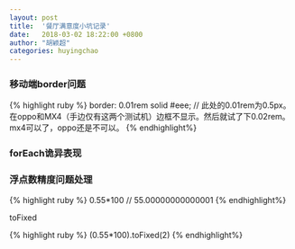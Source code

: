 ```yaml
---
layout: post
title:  '餐厅满意度小坑记录'
date:   2018-03-02 18:22:00 +0800
author: "胡颖超"
categories: huyingchao
---
```


### 移动端border问题
{% highlight ruby %}
border: 0.01rem solid #eee;
// 此处的0.01rem为0.5px。在oppo和MX4（手边仅有这两个测试机）边框不显示。然后就试了下0.02rem。mx4可以了，oppo还是不可以。
{% endhighlight%}


### forEach诡异表现



### 浮点数精度问题处理
{% highlight ruby %}
0.55*100 // 55.00000000000001
{% endhighlight%}

toFixed

{% highlight ruby %}
(0.55*100).toFixed(2)
{% endhighlight%}


